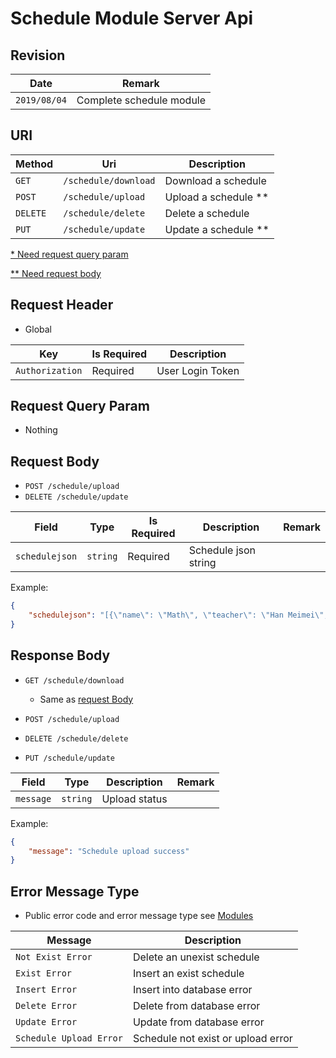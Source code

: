 # Schedule Module Server Api

## Revision

|Date|Remark|
|--|--|
|`2019/08/04`|Complete schedule module|

## URI

|Method|Uri|Description|
|--|--|--|
|`GET`|`/schedule/download`|Download a schedule|
|`POST`|`/schedule/upload`|Upload a schedule \*\*|
|`DELETE`|`/schedule/delete`|Delete a schedule|
|`PUT`|`/schedule/update`|Update a schedule \*\*|


[\* Need request query param](https://github.com/Aoi-hosizora/Biji_BackEnd/blob/master/app/Modules/File/readme.md#request-query-param)

[\*\* Need request body](https://github.com/Aoi-hosizora/Biji_BackEnd/blob/master/app/Modules/File/readme.md#request-body)

## Request Header

+ Global

|Key|Is Required|Description|
|--|--|--|
|`Authorization`|Required|User Login Token|

## Request Query Param

+ Nothing

## Request Body

+ `POST /schedule/upload`
+ `DELETE /schedule/update`

|Field|Type|Is Required|Description|Remark|
|--|--|--|--|--|
|`schedulejson`|`string`|Required|Schedule json string||

Example:

```json
{
    "schedulejson": "[{\"name\": \"Math\", \"teacher\": \"Han Meimei\", \"Room\": \"A2302\", \"day\": 3, \"time\": \"理论：48 实验：16\", \"weeklist\": [1, 2, 3, 4, 5], \"id\": 2, \"start\": 3, \"step\": 2}]"
}
```

## Response Body

+ `GET /schedule/download`
    + Same as [request Body](https://github.com/Aoi-hosizora/Biji_BackEnd/blob/master/app/Modules/Schedule/readme.md#request-body)

+ `POST /schedule/upload`
+ `DELETE /schedule/delete`
+ `PUT /schedule/update`

|Field|Type|Description|Remark|
|--|--|--|--|
|`message`|`string`|Upload status||

Example:

```json
{
    "message": "Schedule upload success"
}
```

## Error Message Type

+ Public error code and error message type see [Modules](https://github.com/Aoi-hosizora/Biji_BackEnd/blob/master/app/Modules/readme.md)

|Message|Description|
|--|--|
|`Not Exist Error`|Delete an unexist schedule|
|`Exist Error`|Insert an exist schedule|
|`Insert Error`|Insert into database error|
|`Delete Error`|Delete from database error|
|`Update Error`|Update from database error|
|`Schedule Upload Error`|Schedule not exist or upload error|